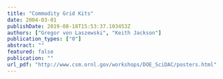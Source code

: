 ```yaml
---
title: "Commodity Grid Kits"
date: 2004-03-01
publishDate: 2019-08-18T15:53:37.103453Z
authors: ["Gregor von Laszewski", "Keith Jackson"]
publication_types: ["0"]
abstract: ""
featured: false
publication: ""
url_pdf: "http://www.csm.ornl.gov/workshops/DOE_SciDAC/posters.html"
---
```


